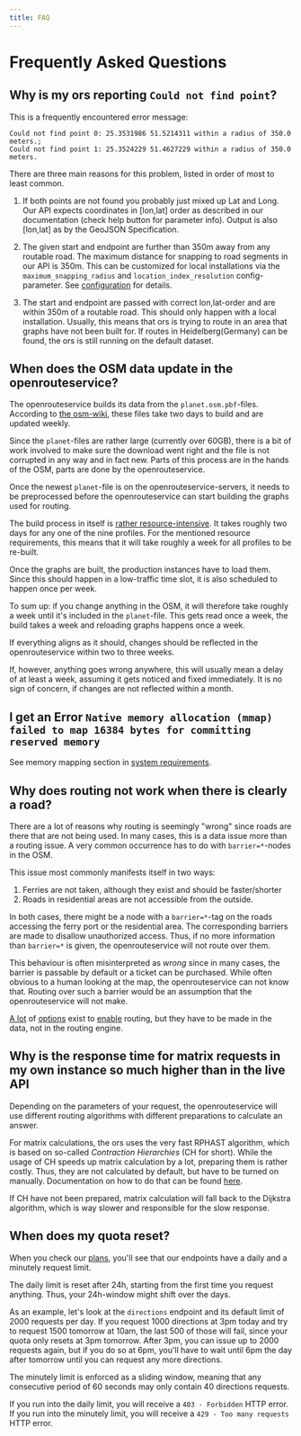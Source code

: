 ```yaml
---
title: FAQ
---
```


# Frequently Asked Questions

## Why is my ors reporting `Could not find point`?

This is a frequently encountered error message:
```
Could not find point 0: 25.3531986 51.5214311 within a radius of 350.0 meters.;
Could not find point 1: 25.3524229 51.4627229 within a radius of 350.0 meters.
```

There are three main reasons for this problem, listed in order of most to least common.

1. If both points are not found you probably just mixed up Lat and Long. Our
   API expects coordinates in [lon,lat] order as described in our documentation
   (check help button for parameter info). Output is also [lon,lat] as by the
   GeoJSON Specification.

2. The given start and endpoint are further than 350m away from any routable
   road. The maximum distance for snapping to road segments in our API is 350m.
 This can be customized for local installations via the
  `maximum_snapping_radius` and `location_index_resolution` config-parameter. See
  [configuration](/run-instance/configuration/ors/engine/profiles.md) for details.

3. The start and endpoint are passed with correct lon,lat-order and are within
   350m of a routable road. This should only happen with a local installation.
   Usually, this means that ors is trying to route in an area that graphs have not
   been built for.
   If routes in Heidelberg(Germany) can be found, the ors is still running on the
   default dataset.

## When does the OSM data update in the openrouteservice?

The openrouteservice builds its data from the `planet.osm.pbf`-files. According
to [the osm-wiki](https://wiki.openstreetmap.org/wiki/Planet.osm), these files
take two days to build and are updated weekly.

Since the `planet`-files are rather large (currently over 60GB), there is a bit
of work involved to make sure the download went right and the file is not
corrupted in any way and in fact new. Parts of this process are in the hands of
the OSM, parts are done by the openrouteservice.

Once the newest `planet`-file is on the openrouteservice-servers, it needs to
be preprocessed before the openrouteservice can start building the graphs used
for routing.

The build process in itself is [rather
resource-intensive](/run-instance/system-requirements.md). It takes roughly two
days for any one of the nine profiles. For the mentioned resource requirements,
this means that it will take roughly a week for all profiles to be re-built.

Once the graphs are built, the production instances have to load them. Since
this should happen in a low-traffic time slot, it is also scheduled to happen
once per week.

To sum up: if you change anything in the OSM, it will therefore take roughly a
week until it's included in the `planet`-file. This gets read once a week, the
build takes a week and reloading graphs happens once a week.

If everything aligns as it should, changes should be reflected in the
openrouteservice within two to three weeks.

If, however, anything goes wrong anywhere, this will usually mean a delay of at
least a week, assuming it gets noticed and fixed immediately. It is no sign of
concern, if changes are not reflected within a month.

## I get an Error `Native memory allocation (mmap) failed to map 16384 bytes for committing reserved memory`

See memory mapping section in [system requirements](/run-instance/system-requirements.md#memory-mapping-in-large-builds-with-a-containerized-openrouteservice-instance).

## Why does routing not work when there is clearly a road?

There are a lot of reasons why routing is seemingly "wrong" since
roads are there that are not being used. In many cases, this is a data issue more than a routing issue.
A very common occurrence has to do with `barrier=*`-nodes in the OSM.

This issue most commonly manifests itself in two ways:

1. Ferries are not taken, although they exist and should be faster/shorter
2. Roads in residential areas are not accessible from the outside.

In both cases, there might be a node with a `barrier=*`-tag on the roads accessing the ferry port or the residential area.
The corresponding barriers are made to disallow unauthorized access.
Thus, if no more information than `barrier=*` is given, the openrouteservice will not route over them.

This behaviour is often misinterpreted as _wrong_ since in many cases, the barrier is passable by default or a ticket can be purchased.
While often obvious to a human looking at the map, the openrouteservice can not know that.
Routing over such a barrier would be an assumption that the openrouteservice will not make.

[A lot](https://wiki.openstreetmap.org/wiki/Key:access#List_of_possible_values)
of [options](https://wiki.openstreetmap.org/wiki/Key:locked) exist to
[enable](https://wiki.openstreetmap.org/wiki/Tag:access%3Ddestination) routing,
but they have to be made in the data, not in the routing engine.

## Why is the response time for matrix requests in my own instance so much higher than in the live API
Depending on the parameters of your request, the openrouteservice will use
different routing algorithms with different preparations to calculate an
answer.

For matrix calculations, the ors uses the very fast RPHAST algorithm, which is
based on so-called _Contraction Hierarchies_ (CH for short).  While the usage
of CH speeds up matrix calculation by a lot, preparing them is rather costly.
Thus, they are not calculated by default, but have to be turned on manually.
Documentation on how to do that can be found [here](https://giscience.github.io/openrouteservice/run-instance/configuration/ors/engine/profiles#methods-ch).

If CH have not been prepared, matrix calculation will fall back to the Dijkstra
algorithm, which is way slower and responsible for the slow response.

## When does my quota reset?
When you check our [plans](https://openrouteservice.org/plans/), you'll see
that our endpoints have a daily and a minutely request limit.

The daily limit is reset after 24h, starting from the first time you request
anything. Thus, your 24h-window might shift over the days.

As an example, let's look at the `directions` endpoint and its default limit of
2000 requests per day.  If you request 1000 directions at 3pm today and try to
request 1500 tomorrow at 10am, the last 500 of those will fail, since your
quota only resets at 3pm tomorrow. After 3pm, you can issue up to 2000 requests
again, but if you do so at 6pm, you'll have to wait until 6pm the day after
tomorrow until you can request any more directions.

The minutely limit is enforced as a sliding window, meaning that any
consecutive period of 60 seconds may only contain 40 directions requests.

If you run into the daily limit, you will receive a `403 - Forbidden` HTTP error.
If you run into the minutely limit, you will receive a `429 - Too many requests` HTTP error.
